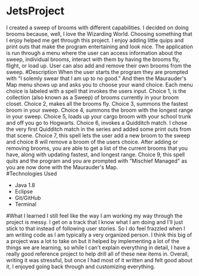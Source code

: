 # JetsProject 
I created a sweep of brooms with different capabilities. I decided on doing brooms because, well, I love the Wizarding World. Choosing something that I enjoy helped me get through this project. I enjoy adding little quips and print outs that make the program entertaining and look nice. The application is run through a menu where the user can access information about the sweep, individual brooms, interact with them by having the brooms fly, flight, or load up. User can also add and remove their own brooms from the sweep. 
#Description
When the user starts the program they are prompted with "I solemly swear that I am up to no good." And then the Maurauder's Map menu shows up and asks you to choose your wand choice. Each menu choice is labeled with a spell that invokes the users input. Choice 1, is the collection (also known as a Sweep) of brooms currently in your broom closet. Choice 2, makes all the brooms fly. Choice 3, summons the fastest broom in your sweep. Choice 4, summons the broom with the longest range in your sweep. Choice 5, loads up your cargo broom with your school trunk and off you go to Hogwarts. Choice 6, invokes a Quidditch match. I chose the very first Quidditch match in the series and added some print outs from that scene. Choice 7, this spell lets the user add a new broom to the sweep and choice 8 will remove a broom of the users choice. After adding or removing brooms, you are able to get a list of the current brooms that you have, along with updating fastest, and longest range. Choice 9, this spell quits and the program and you are prompted with "Mischief Managed" as you are now done with the Maurauder's Map.  
#Technologies Used
* Java 1.8  
* Eclipse  
* Git/GitHub  
* Terminal

#What I learned
I still feel like the way I am working my way through the project is messy. I get on a track that I know what I am doing and I'll just stick to that instead of following user stories. So I do feel frazzled when I am writing code as I am typically a very organized person. I think this big of a project was a lot to take on but it helped by implementing a lot of the things we are learning, so while I can't explain everything in detail, I have a really good reference project to help drill all of these new items in. Overall, writing it was stressful, but once I had most of it written and felt good about it, I enjoyed going back through and customizing everything. 
